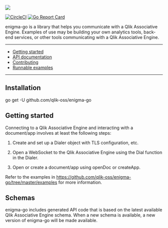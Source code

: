 ![](enigma-go.png)

[![CircleCI](https://circleci.com/gh/qlik-oss/enigma-go.svg?style=shield)](https://circleci.com/gh/qlik-oss/enigma-go)
[![Go Report Card](https://goreportcard.com/badge/qlik-oss/enigma-go)](https://goreportcard.com/report/qlik-oss/enigma-go)

enigma-go is a library that helps you communicate with a Qlik Associative Engine.
Examples of use may be building your own analytics tools, back-end services, or other tools communicating with a Qlik Associative Engine.

---

- [Getting started](#getting-started)
- [API documentation](https://godoc.org/github.com/qlik-oss/enigma-go)
- [Contributing](./.github/CONTRIBUTING.md#contributing-to-enigma-go)
- [Runnable examples](./examples/README.md)

---
## Installation

go get -U github.com/qlik-oss/enigma-go

## Getting started

Connecting to a Qlik Associative Engine and interacting with a document/app involves at least the following steps:

1. Create and set up a Dialer object with TLS configuration, etc.

2. Open a WebSocket to the Qlik Associative Engine using the Dial function in the Dialer.

3. Open or create a document/app using openDoc or createApp.

Refer to the examples in https://github.com/qlik-oss/enigma-go/tree/master/examples for more information.

## Schemas

enigma-go includes generated API code that is based on the latest available Qlik Associative Engine schema.
When a new schema is available, a new version of enigma-go will be made available.
